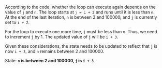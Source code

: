 According to the code, whether the loop can execute again depends on the value of `j` and `n`. The loop starts at `j = i + 2` and runs until it is less than `n`. At the end of the last iteration, `n` is between 2 and 100000, and `j` is currently set to `i + 2`.

For the loop to execute one more time, `j` must be less than `n`. Thus, we need to increment `j` by 1. The updated value of `j` will be `i + 3`.

Given these considerations, the state needs to be updated to reflect that `j` is now `i + 3`, and `n` remains between 2 and 100000. 

State: **`n` is between 2 and 100000, `j` is `i + 3`**